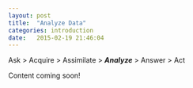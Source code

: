 ```yaml
---
layout: post
title:  "Analyze Data"
categories: introduction 
date:   2015-02-19 21:46:04
---
```

Ask > Acquire > Assimilate > ___Analyze___ > Answer > Act

Content coming soon!
